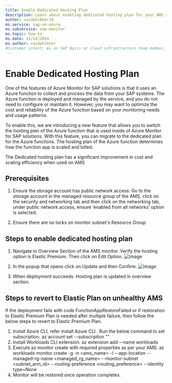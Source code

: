 ```yaml
---
title: Enable Dedicated Hosting Plan
description: Learn about enabling dedicated hosting plan for your AMS resources
author: vaidehikher18
ms.service: sap-on-azure
ms.subservice: sap-monitor
ms.topic: how-to
ms.date: 11/14/2024
ms.author: vaidehikher
#Customer intent: As an SAP Basis or cloud infrastructure team member, I want to deploy Azure Monitor for SAP solutions with dedicated hosting plan.
---
```


# Enable Dedicated Hosting Plan

One of the features of Azure Monitor for SAP solutions is that it uses an Azure function to collect and process the data from your SAP systems. The Azure function is deployed and managed by the service, and you do not need to configure or maintain it. However, you may want to optimize the cost and reliability of the Azure function based on your monitoring needs and usage patterns. 

To enable this, we are introducing a new feature that allows you to switch the hosting plan of the Azure function that is used inside of Azure Monitor for SAP solutions. With this feature, you can migrate to the dedicated plan for the Azure functions. The hosting plan of the Azure function determines how the function app is scaled and billed.

The Dedicated hosting plan has a significant improvement in cost and scaling efficiency when used on AMS

## Prerequisites
1.	Ensure the storage account has public network access: Go to the storage account in the managed resource group of the AMS, click on the security and networking tab and then click on the networking tab, under public network access, ensure ‘enabled from all networks’ option is selected.

2.	Ensure there are no locks on monitor subnet's Resource Group

## Steps to enable dedicated hosting plan
1.	Navigate to Overview Section of the AMS monitor. Verify the hosting option is Elastic Premium. Then click on Edit Option.
 ![image](https://github.com/user-attachments/assets/3d7ddd86-86ce-4b62-a45f-8daf22b817f1)

2.	In the popup that opens click on Update and then Confirm.
 ![image](https://github.com/user-attachments/assets/3d304fe4-d13d-45a5-8b3d-1fa8d80c72ea)

3.	When deployment succeeds. Hosting plan is updated in overview section.

## Steps to revert to Elastic Plan on unhealthy AMS
If the deployment fails with code FunctionAppRestoreFailed or if restoration to Elastic Premium Plan is needed after multiple failure, then follow the below steps to revert to Elastic Premium Plan.

1.	Install Azure CLI, refer install Azure CLI . Run the below command to set subscription. az account set --subscription "<Subscription Name>"
2.	Install Workloads CLI extension.
az extension add --name workloads
3.	Execute az monitor create with required properties as per your AMS.
az workloads monitor create -g <rg-name> -n <ams_name> -l <location> --app-location <app-location> --managed-rg-name <managed_rg_name> --monitor-subnet <subnet_arm_id> --routing-preference <routing_preference> --identity type=None
4.	Monitor will be restored once operation completes.

